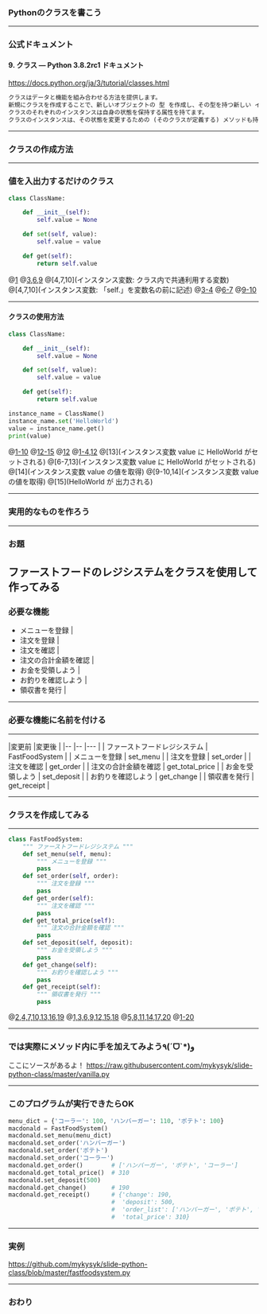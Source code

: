 ### Pythonのクラスを書こう

---

### 公式ドキュメント

#### 9. クラス — Python 3.8.2rc1 ドキュメント

https://docs.python.org/ja/3/tutorial/classes.html


```txt
クラスはデータと機能を組み合わせる方法を提供します。 
新規にクラスを作成することで、新しいオブジェクトの 型 を作成し、その型を持つ新しい インスタンス が作れます。 
クラスのそれぞれのインスタンスは自身の状態を保持する属性を持てます。 
クラスのインスタンスは、その状態を変更するための (そのクラスが定義する) メソッドも持てます。
```

---

### クラスの作成方法

---

### 値を入出力するだけのクラス

```python
class ClassName:

    def __init__(self):
        self.value = None

    def set(self, value):
        self.value = value

    def get(self):
        return self.value
```

@[1](クラス名：「class」に続けてクラスの名前を記述)
@[3,6,9](メソッド：「def」に続けてメソッド名を記述、第一引数に必ずselfを記述)
@[4,7,10](インスタンス変数: クラス内で共通利用する変数)
@[4,7,10](インスタンス変数: 「self.」を変数名の前に記述)
@[3-4](コンストラクタ：クラスのインスタンスが生成された際に呼び出される)
@[6-7](インスタンス変数に値をセットするメソッド)
@[9-10](インスタンス変数から値を取得するメソッド)

---

#### クラスの使用方法

```python
class ClassName:

    def __init__(self):
        self.value = None

    def set(self, value):
        self.value = value

    def get(self):
        return self.value

instance_name = ClassName()
instance_name.set('HelloWorld')
value = instance_name.get()
print(value)
```
@[1-10](先ほど作成したクラス)
@[12-15](クラスを呼び出して使う側)
@[12](クラスのインスタンスを生成)
@[1-4,12](クラスのインスタンスを生成)
@[13](インスタンス変数 value に HelloWorld がセットされる)
@[6-7,13](インスタンス変数 value に HelloWorld がセットされる)
@[14](インスタンス変数 value の値を取得)
@[9-10,14](インスタンス変数 value の値を取得)
@[15](HelloWorld が 出力される)

---

### 実用的なものを作ろう

---

### お題

ファーストフードのレジシステムをクラスを使用して作ってみる
---

### 必要な機能

- メニューを登録 |
- 注文を登録 |
- 注文を確認 |
- 注文の合計金額を確認 |
- お金を受領しよう |
- お釣りを確認しよう |
- 領収書を発行 |

---

### 必要な機能に名前を付ける

---

|変更前                |変更後 |
|--                   |-- |--- |
| ファーストフードレジシステム | FastFoodSystem | 
| メニューを登録          | set_menu |
| 注文を登録            | set_order |
| 注文を確認            | get_order |
| 注文の合計金額を確認    | get_total_price |
| お金を受領しよう        | set_deposit |
| お釣りを確認しよう       | get_change |
| 領収書を発行          | get_receipt |

---

### クラスを作成してみる

---

```python
class FastFoodSystem:
    """ ファーストフードレジシステム """
    def set_menu(self, menu):
        """ メニューを登録 """
        pass
    def set_order(self, order):
        """ 注文を登録 """
        pass
    def get_order(self):
        """ 注文を確認 """
        pass
    def get_total_price(self):
        """ 注文の合計金額を確認 """
        pass
    def set_deposit(self, deposit):
        """ お金を受領しよう """
        pass
    def get_change(self):
        """ お釣りを確認しよう """
        pass
    def get_receipt(self):
        """ 領収書を発行 """
        pass
```
@[2,4,7,10,13,16,19](日本語名)
@[1,3,6,9,12,15,18](英語名)
@[5,8,11,14,17,20](pass：なにもしない)
@[1-20](これだけでなにもしないクラスができちゃう)

---

### では実際にメソッド内に手を加えてみよう٩(ˊᗜˋ*)و 

ここにソースがあるよ！
https://raw.githubusercontent.com/mykysyk/slide-python-class/master/vanilla.py 

---

### このプログラムが実行できたらOK

```python
menu_dict = {'コーラー': 100, 'ハンバーガー': 110, 'ポテト': 100}
macdonald = FastFoodSystem()
macdonald.set_menu(menu_dict)
macdonald.set_order('ハンバーガー')
macdonald.set_order('ポテト')
macdonald.set_order('コーラー')
macdonald.get_order()        # ['ハンバーガー', 'ポテト', 'コーラー']
macdonald.get_total_price()  # 310
macdonald.set_deposit(500)
macdonald.get_change()       # 190
macdonald.get_receipt()      # {'change': 190,
                             #  'deposit': 500,
                             #  'order_list': ['ハンバーガー', 'ポテト', 'コーラー'],
                             #  'total_price': 310}
```
---

### 実例

https://github.com/mykysyk/slide-python-class/blob/master/fastfoodsystem.py

---

### おわり
